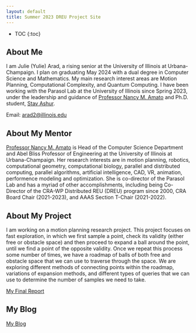 ```yaml
---
layout: default
title: Summer 2023 DREU Project Site
---
```


* TOC
{:toc}

## About Me

I am Julie (Yulie) Arad, a rising senior at the University of Illinois at Urbana-Champaign. I plan on graduating May 2024 with a dual degree in Computer Science and Mathematics. My main research interest areas are Motion Planning, Computational Complexity, and Quantum Computing. I have been working with the Parasol Lab at the University of Illinois since Spring 2023, under the leadership and guidance of [Professor Nancy M. Amato](https://cs.illinois.edu/about/people/faculty/namato) and Ph.D. student, [Stav Ashur](https://publish.illinois.edu/stav-ashur/). 

Email: arad2@illinois.edu

## About My Mentor

[Professor Nancy M. Amato](https://cs.illinois.edu/about/people/faculty/namato) is Head of the Computer Science Department and Abel Bliss Professor of Engineering at the University of Illinois at Urbana-Champaign. Her research interests are in motion planning, robotics, computational geometry, computational biology, parallel and distributed computing, parallel algorithms, artificial intelligence, CAD, VR, animation, performence modeling and optimization. She is co-director of the Parasol Lab and has a myriad of other accomplishments, including being Co-Director of the CRA-WP Distributed REU (DREU) program since 2000, CRA Board Chair (2021-2023), and AAAS Section T-Chair (2021-2022). 

## About My Project

I am working on a motion planning research project. This project focuses on fast exploration, in which we first sample a point, check its validity (either free or obstacle space) and then proceed to expand a ball around the point, until we find a point of the opposite validity. Once we repeat this process some number of times, we have a roadmap of balls of both free and obstacle space that we can use to traverse through the space. We are exploring different methods of connecting points within the roadmap, variations of expansion methods, and different types of queries that we can use to determine the number of samples we need to take. 

[My Final Report](files/finalreport.pdf)

## My Blog

[My Blog](blog.html)
